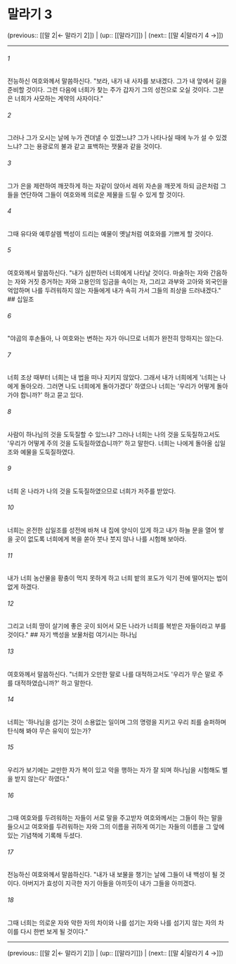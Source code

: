 # 말라기 3

(previous:: [[말 2|← 말라기 2]]) | (up:: [[말라기]]) | (next:: [[말 4|말라기 4 →]])

***




###### 1 

전능하신 여호와께서 말씀하신다. "보라, 내가 내 사자를 보내겠다. 그가 내 앞에서 길을 준비할 것이다. 그런 다음에 너희가 찾는 주가 갑자기 그의 성전으로 오실 것이다. 그분은 너희가 사모하는 계약의 사자이다." 



###### 2 

그러나 그가 오시는 날에 누가 견뎌낼 수 있겠느냐? 그가 나타나실 때에 누가 설 수 있겠느냐? 그는 용광로의 불과 같고 표백하는 잿물과 같을 것이다. 



###### 3 

그가 은을 제련하여 깨끗하게 하는 자같이 앉아서 레위 자손을 깨끗게 하되 금은처럼 그들을 연단하여 그들이 여호와께 의로운 제물을 드릴 수 있게 할 것이다. 



###### 4 

그때 유다와 예루살렘 백성이 드리는 예물이 옛날처럼 여호와를 기쁘게 할 것이다. 



###### 5 

여호와께서 말씀하신다. "내가 심판하러 너희에게 나타날 것이다. 마술하는 자와 간음하는 자와 거짓 증거하는 자와 고용인의 임금을 속이는 자, 그리고 과부와 고아와 외국인을 억압하며 나를 두려워하지 않는 자들에게 내가 속히 가서 그들의 죄상을 드러내겠다." ## 십일조 



###### 6 

"야곱의 후손들아, 나 여호와는 변하는 자가 아니므로 너희가 완전히 망하지는 않는다. 



###### 7 

너희 조상 때부터 너희는 내 법을 떠나 지키지 않았다. 그래서 내가 너희에게 '너희는 나에게 돌아오라. 그러면 나도 너희에게 돌아가겠다' 하였으나 너희는 '우리가 어떻게 돌아가야 합니까?' 하고 묻고 있다. 



###### 8 

사람이 하나님의 것을 도둑질할 수 있느냐? 그러나 너희는 나의 것을 도둑질하고서도 '우리가 어떻게 주의 것을 도둑질하였습니까?' 하고 말한다. 너희는 나에게 돌아올 십일조와 예물을 도둑질하였다. 



###### 9 

너희 온 나라가 나의 것을 도둑질하였으므로 너희가 저주를 받았다. 



###### 10 

너희는 온전한 십일조를 성전에 바쳐 내 집에 양식이 있게 하고 내가 하늘 문을 열어 쌓을 곳이 없도록 너희에게 복을 쏟아 붓나 붓지 않나 나를 시험해 보아라. 



###### 11 

내가 너희 농산물을 황충이 먹지 못하게 하고 너희 밭의 포도가 익기 전에 떨어지는 법이 없게 하겠다. 



###### 12 

그리고 너희 땅이 살기에 좋은 곳이 되어서 모든 나라가 너희를 복받은 자들이라고 부를 것이다." ## 자기 백성을 보물처럼 여기시는 하나님 



###### 13 

여호와께서 말씀하신다. "너희가 오만한 말로 나를 대적하고서도 '우리가 무슨 말로 주를 대적하였습니까?' 하고 말한다. 



###### 14 

너희는 '하나님을 섬기는 것이 소용없는 일이며 그의 명령을 지키고 우리 죄를 슬퍼하며 탄식해 봐야 무슨 유익이 있는가? 



###### 15 

우리가 보기에는 교만한 자가 복이 있고 악을 행하는 자가 잘 되며 하나님을 시험해도 벌을 받지 않는다' 하였다." 



###### 16 

그때 여호와를 두려워하는 자들이 서로 말을 주고받자 여호와께서는 그들이 하는 말을 들으시고 여호와를 두려워하는 자와 그의 이름을 귀하게 여기는 자들의 이름을 그 앞에 있는 기념책에 기록해 두셨다. 



###### 17 

전능하신 여호와께서 말씀하신다. "내가 내 보물을 챙기는 날에 그들이 내 백성이 될 것이다. 아버지가 효성이 지극한 자기 아들을 아끼듯이 내가 그들을 아끼겠다. 



###### 18 

그때 너희는 의로운 자와 악한 자의 차이와 나를 섬기는 자와 나를 섬기지 않는 자의 차이를 다시 한번 보게 될 것이다."

***

(previous:: [[말 2|← 말라기 2]]) | (up:: [[말라기]]) | (next:: [[말 4|말라기 4 →]])
